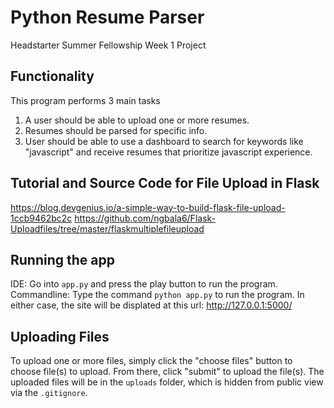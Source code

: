 # Python Resume Parser
Headstarter Summer Fellowship Week 1 Project

## Functionality
This program performs 3 main tasks

1) A user should be able to upload one or more resumes.
2) Resumes should be parsed for specific info.
3) User should be able to use a dashboard to search for keywords like "javascript" and receive resumes that prioritize javascript experience.

## Tutorial and Source Code for File Upload in Flask
https://blog.devgenius.io/a-simple-way-to-build-flask-file-upload-1ccb9462bc2c
https://github.com/ngbala6/Flask-Uploadfiles/tree/master/flaskmultiplefileupload

## Running the app
IDE: Go into `app.py` and press the play button to run the program.
Commandline: Type the command `python app.py` to run the program.
In either case, the site will be displated at this url: http://127.0.0.1:5000/

## Uploading Files
To upload one or more files, simply click the "choose files" button to choose file(s) to upload. From there, click "submit" to upload the file(s). The uploaded files will be in the `uploads` folder, which is hidden from public view via the `.gitignore`.